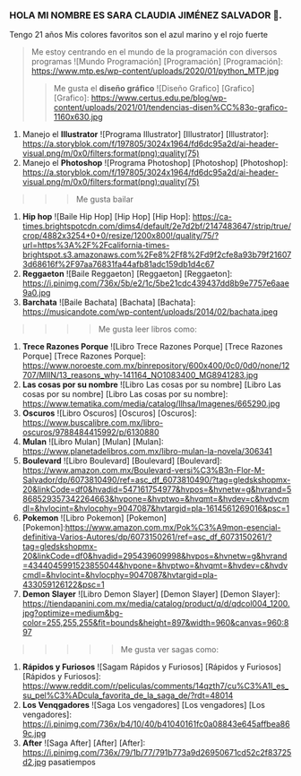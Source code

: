 ### HOLA MI NOMBRE ES SARA CLAUDIA JIMÉNEZ SALVADOR 👋.
Tengo 21 años
Mis colores favoritos son el azul marino y el rojo fuerte

>Me estoy centrando en el mundo de la programación con diversos programas
![Mundo Programación] [Programación]
[Programación]: https://www.mtp.es/wp-content/uploads/2020/01/python_MTP.jpg
>>Me gusta el **diseño gráfico**
![Diseño Grafico] [Grafico]
[Grafico]: https://www.certus.edu.pe/blog/wp-content/uploads/2021/01/tendencias-disen%CC%83o-grafico-1160x630.jpg
1. Manejo el **Illustrator**
![Programa Illustrator] [Illustrator]
   [Illustrator]: https://a.storyblok.com/f/197805/3024x1964/fd6dc95a2d/ai-header-visual.png/m/0x0/filters:format(png):quality(75)
2.  Manejo el **Photoshop**
    ![Programa Photoshop] [Photoshop]
   [Photoshop]: https://a.storyblok.com/f/197805/3024x1964/fd6dc95a2d/ai-header-visual.png/m/0x0/filters:format(png):quality(75)

>>>Me gusta bailar
1. **Hip hop**
![Baile Hip Hop] [Hip Hop]
[Hip Hop]: https://ca-times.brightspotcdn.com/dims4/default/2e7d2bf/2147483647/strip/true/crop/4882x3254+0+0/resize/1200x800!/quality/75/?url=https%3A%2F%2Fcalifornia-times-brightspot.s3.amazonaws.com%2Fe8%2Ff8%2Fd9f2cfe8a93b79f216073d68616f%2F97aa76831fa44afb81adc159db1d4c67
2. **Reggaeton**
![Baile Reggaeton] [Reggaeton]
[Reggaeton]: https://i.pinimg.com/736x/5b/e2/1c/5be21cdc439437dd8b9e7757e6aae9a0.jpg
3. **Barchata**
![Baile Bachata] [Bachata]
[Bachata]: https://musicandote.com/wp-content/uploads/2014/02/bachata.jpeg
>>>>Me gusta leer libros como:
1. **Trece Razones Porque**
![Libro Trece Razones Porque] [Trece Razones Porque]
[Trece Razones Porque]: https://www.noroeste.com.mx/binrepository/600x400/0c0/0d0/none/12707/MIIN/13_reasons_why-141164_NO1083400_MG8941283.jpg
2. **Las cosas por su nombre**
![Libro Las cosas por su nombre] [Libro Las cosas por su nombre]
[Libro Las cosas por su nombre]: https://www.tematika.com/media/catalog/Ilhsa/Imagenes/665290.jpg
3. **Oscuros**
![Libro Oscuros] [Oscuros]
[Oscuros]: https://www.buscalibre.com.mx/libro-oscuros/9788484415992/p/6130880
4. **Mulan**
![Libro Mulan] [Mulan]
[Mulan]: https://www.planetadelibros.com.mx/libro-mulan-la-novela/306341
5. **Boulevard**
![Libro Boulevard] [Boulevard]
[Boulevard]: https://www.amazon.com.mx/Boulevard-versi%C3%B3n-Flor-M-Salvador/dp/6073810490/ref=asc_df_6073810490/?tag=gledskshopmx-20&linkCode=df0&hvadid=547161754977&hvpos=&hvnetw=g&hvrand=5868529357342264663&hvpone=&hvptwo=&hvqmt=&hvdev=c&hvdvcmdl=&hvlocint=&hvlocphy=9047087&hvtargid=pla-1614561269016&psc=1
6. **Pokemon**
![Libro Pokemon] [Pokemon]
[Pokemon]:https://www.amazon.com.mx/Pok%C3%A9mon-esencial-definitiva-Varios-Autores/dp/6073150261/ref=asc_df_6073150261/?tag=gledskshopmx-20&linkCode=df0&hvadid=295439609998&hvpos=&hvnetw=g&hvrand=4344045991523855044&hvpone=&hvptwo=&hvqmt=&hvdev=c&hvdvcmdl=&hvlocint=&hvlocphy=9047087&hvtargid=pla-433059126122&psc=1
7. **Demon Slayer**
![Libro Demon Slayer] [Demon Slayer]
[Demon Slayer]: https://tiendapanini.com.mx/media/catalog/product/q/d/qdcol004_1200.jpg?optimize=medium&bg-color=255,255,255&fit=bounds&height=897&width=960&canvas=960:897
>>>>>Me gusta ver sagas como:
1. **Rápidos y Furiosos**
![Sagam Rápidos y Furiosos] [Rápidos y Furiosos]
[Rápidos y Furiosos]: https://www.reddit.com/r/peliculas/comments/14qzth7/cu%C3%A1l_es_su_pel%C3%ADcula_favorita_de_la_saga_de/?rdt=48014
2. **Los Venqgadores**
![Saga Los vengadores] [Los vengadores]
[Los vengadores]: https://i.pinimg.com/736x/b4/10/40/b41040161fc0a08843e645affbea869c.jpg
3. **After**
![Saga After] [After]
[After]: https://i.pinimg.com/736x/79/1b/77/791b773a9d26950671cd52c2f83725d2.jpg
pasatiempos
